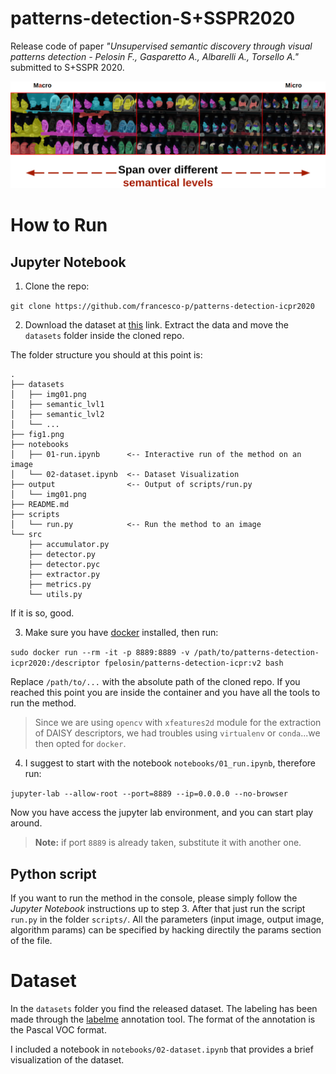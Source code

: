 # patterns-detection-S+SSPR2020

Release code of paper _"Unsupervised semantic discovery through visual patterns detection - Pelosin F., Gasparetto A., Albarelli A., Torsello A."_ submitted to S+SSPR 2020.

![semantical_levels](fig1.png)


# How to Run 

## Jupyter Notebook

1. Clone the repo:

`git clone https://github.com/francesco-p/patterns-detection-icpr2020`

2. Download the dataset at [this](https://drive.google.com/drive/folders/1vLC8hkjq-eNWtAh_nf0KdFItn4oA-KIy?usp=sharing) link. Extract the data and move the `datasets` folder inside the cloned repo. 

The folder structure you should at this point is:

```
.
├── datasets
│   ├── img01.png
│   ├── semantic_lvl1
│   ├── semantic_lvl2
│   └── ...
├── fig1.png
├── notebooks
│   ├── 01-run.ipynb      <-- Interactive run of the method on an image
│   └── 02-dataset.ipynb  <-- Dataset Visualization
├── output                <-- Output of scripts/run.py
│   └── img01.png
├── README.md
├── scripts
│   └── run.py            <-- Run the method to an image
└── src
    ├── accumulator.py
    ├── detector.py
    ├── detector.pyc
    ├── extractor.py
    ├── metrics.py
    └── utils.py
```
If it is so, good.  

3. Make sure you have [docker](https://www.docker.com/) installed, then run:

`sudo docker run --rm -it -p 8889:8889 -v /path/to/patterns-detection-icpr2020:/descriptor fpelosin/patterns-detection-icpr:v2 bash`

Replace `/path/to/...` with the absolute path of the cloned repo. If you reached this point you are inside the container and you have all the tools to run the method.

> Since we are using `opencv` with `xfeatures2d` module for the extraction of DAISY descriptors, we had troubles using `virtualenv` or `conda`...we then opted for `docker`.


4. I suggest to start with the notebook `notebooks/01_run.ipynb`, therefore run: 

`jupyter-lab --allow-root --port=8889 --ip=0.0.0.0 --no-browser`

Now you have access the jupyter lab environment, and you can start play around.

> **Note:** if port `8889` is already taken, substitute it with another one.

## Python script

If you want to run the method in the console, please simply follow the *Jupyter Notebook* instructions up to step 3. After that just run the script `run.py` in the folder `scripts/`. All the parameters (input image, output image, algorithm params) can be specified by hacking directily the params section of the file.


# Dataset

In the `datasets` folder you find the released dataset. The labeling has been made through the [labelme](https://github.com/wkentaro/labelme) annotation tool. The format of the annotation is the Pascal VOC format. 

I included a notebook in `notebooks/02-dataset.ipynb` that provides a brief visualization of the dataset.



